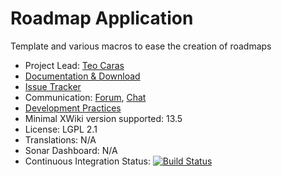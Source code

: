 # Roadmap Application 

Template and various macros to ease the creation of roadmaps 

* Project Lead: [Teo Caras](https://www.xwiki.org/xwiki/bin/view/XWiki/tcaras) 
* [Documentation & Download](#) 
* [Issue Tracker](https://jira.xwiki.org/browse/XROADMAP)
* Communication: [Forum](https://forum.xwiki.org/), [Chat](https://dev.xwiki.org/xwiki/bin/view/Community/Chat)
* [Development Practices](https://dev.xwiki.org/xwiki/bin/view/Main/WebHome) 
* Minimal XWiki version supported: 13.5 
* License: LGPL 2.1 
* Translations: N/A 
* Sonar Dashboard: N/A 
* Continuous Integration Status: [![Build Status](https://ci.xwiki.org/buildStatus/icon?job=XWiki+Contrib%2Fapplication-roadmap%2Fmain)](https://ci.xwiki.org/job/XWiki%20Contrib/job/application-roadmap/job/main/)
